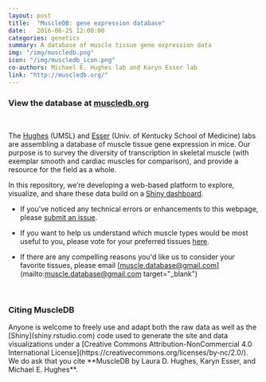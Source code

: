 ```yaml
---
layout: post
title:  "MuscleDB: gene expression database"
date:   2016-06-25 12:00:00
categories: genetics
summary: A database of muscle tissue gene expression data
img: "/img/muscledb.png"
icon: "/img/muscledb_icon.png"
co-authors: Michael E. Hughes lab and Karyn Esser lab
link: "http://muscledb.org/"
---
```


### View the database at [muscledb.org](http://muscledb.org/)

<br>

The [Hughes](http://openwetware.org/wiki/HughesLab) (UMSL) and [Esser](http://www.uky.edu/~kaesse2/lab_web_7_2007/SMBL/) (Univ. of Kentucky School of Medicine) labs are assembling a database of muscle tissue gene expression in mice.  Our purpose is to survey the diversity of transcription in skeletal muscle (with exemplar smooth and cardiac muscles for comparison), and provide a resource for the field as a whole.  

In this repository, we’re developing a web-based platform to explore, visualize, and share these data build on a [Shiny dashboard](http://shiny.rstudio.com/).

* If you've noticed any  technical errors or enhancements to this webpage, please [submit an issue](https://github.com/flaneuse/muscle-transcriptome/issues).

* If you want to help us understand which muscle types would be most useful to you,
please vote for your preferred tissues [here](https://docs.google.com/forms/d/1iL9V7HPm5CRekPrkrPmLciZmNWK-g09elIYLnFbV59g/viewform?usp=send_form).

* If there are any compelling reasons you'd like us to consider your favorite tissues,
please email [muscle.database@gmail.com](mailto:muscle.database@gmail.com target="_blank")

<br>

<h3>Citing MuscleDB</h3>
Anyone is welcome to freely use and adapt both the raw data as well as the [Shiny](shiny.rstudio.com) code used to generate the site and data visualizations under a [Creative Commons Attribution-NonCommercial 4.0 International License](https://creativecommons.org/licenses/by-nc/2.0/). We do ask that you cite **MuscleDB by Laura D. Hughes, Karyn Esser, and Michael E. Hughes**.
